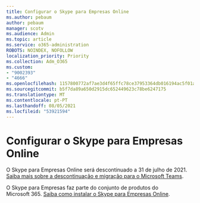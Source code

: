 ```yaml
---
title: Configurar o Skype para Empresas Online
ms.author: pebaum
author: pebaum
manager: scotv
ms.audience: Admin
ms.topic: article
ms.service: o365-administration
ROBOTS: NOINDEX, NOFOLLOW
localization_priority: Priority
ms.collection: Adm_O365
ms.custom:
- "9002393"
- "4666"
ms.openlocfilehash: 1157800772af7ae3d4f65ffc78ce37953364db016194ac5f01aeb92295390f93
ms.sourcegitcommit: b5f7da89a650d2915dc652449623c78be6247175
ms.translationtype: MT
ms.contentlocale: pt-PT
ms.lasthandoff: 08/05/2021
ms.locfileid: "53921594"
---
```

# <a name="set-up-skype-for-business-online"></a>Configurar o Skype para Empresas Online

O Skype para Empresas Online será descontinuado a 31 de julho de 2021. [Saiba mais sobre a descontinuação e migração para o Microsoft Teams](https://docs.microsoft.com/microsoftteams/skype-for-business-online-retirement).

O Skype para Empresas faz parte do conjunto de produtos do Microsoft 365. [Saiba como instalar o Skype para Empresas Online](https://support.office.com/article/Install-Skype-for-Business-Online-8a618bc4-3fc8-4d5f-9d62-cf93a0494800).
